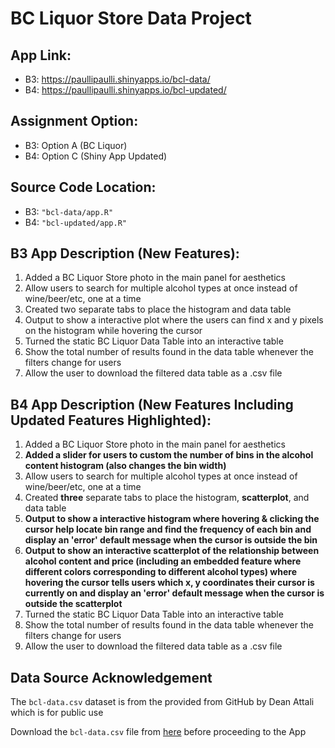 # BC Liquor Store Data Project

## **App Link**:

- B3: https://paullipaulli.shinyapps.io/bcl-data/
- B4: https://paullipaulli.shinyapps.io/bcl-updated/

## **Assignment Option**:

- B3: Option A (BC Liquor)
- B4: Option C (Shiny App Updated)

## Source Code Location:

- B3: `"bcl-data/app.R"`
- B4: `"bcl-updated/app.R"`

## **B3 App Description (New Features)**:

1. Added a BC Liquor Store photo in the main panel for aesthetics
2. Allow users to search for multiple alcohol types at once instead of wine/beer/etc, one at a time
3. Created two separate tabs to place the histogram and data table
4. Output to show a interactive plot where the users can find x and y pixels on the histogram while hovering the cursor
5. Turned the static BC Liquor Data Table into an interactive table
6. Show the total number of results found in the data table whenever the filters change for users
7. Allow the user to download the filtered data table as a .csv file

## **B4 App Description (New Features Including Updated Features Highlighted)**:

1. Added a BC Liquor Store photo in the main panel for aesthetics
2. **Added a slider for users to custom the number of bins in the alcohol content histogram (also changes the bin width)**
3. Allow users to search for multiple alcohol types at once instead of wine/beer/etc, one at a time
4. Created **three** separate tabs to place the histogram, **scatterplot**, and data table
5. **Output to show a interactive histogram where hovering & clicking the cursor help locate bin range and find the frequency of each bin and display an 'error' default message when the cursor is outside the bin**
6. **Output to show an interactive scatterplot of the relationship between alcohol content and price (including an embedded feature where different colors corresponding to different alcohol types) where hovering the cursor tells users which x, y coordinates their cursor is currently on and display an 'error' default message when the cursor is outside the scatterplot**
7. Turned the static BC Liquor Data Table into an interactive table
8. Show the total number of results found in the data table whenever the filters change for users
9. Allow the user to download the filtered data table as a .csv file

## Data Source Acknowledgement

The `bcl-data.csv` dataset is from the provided from GitHub by Dean Attali which is for public use 

Download the `bcl-data.csv` file from [here](https://github.com/daattali/shiny-server/blob/master/bcl/data/bcl-data.csv) before proceeding to the App

